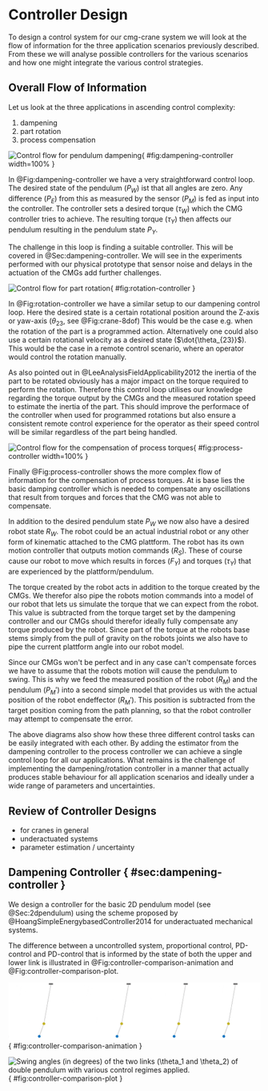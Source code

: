 
# Controller Design

To design a control system for our cmg-crane system we will look at the flow of information for the three application scenarios previously described.
From these we will analyse possible controllers for the various scenarios and how one might integrate the various control strategies.

## Overall Flow of Information

Let us look at the three applications in ascending control complexity:

1. dampening
2. part rotation
3. process compensation

![Control flow for pendulum dampening](./figures/dampening-controller.png){ #fig:dampening-controller width=100% }

In @Fig:dampening-controller we have a very straightforward control loop.
The desired state of the pendulum ($P_W$) ist that all angles are zero.
Any difference ($P_E$) from this as measured by the sensor ($P_M$) is fed as input into the controller.
The controller sets a desired torque ($\tau_W$) which the CMG controller tries to achieve.
The resulting torque ($\tau_Y$) then affects our pendulum resulting in the pendulum state $P_Y$.

The challenge in this loop is finding a suitable controller.
This will be covered in @Sec:dampening-controller.
We will see in the experiments performed with our physical prototype that sensor noise and delays in the actuation of the CMGs add further challenges.

![Control flow for part rotation](./figures/rotation-controller.png){ #fig:rotation-controller }

In @Fig:rotation-controller we have a similar setup to our dampening control loop.
Here the desired state is a certain rotational position around the Z-axis or yaw-axis ($\theta_{23}$, see @Fig:crane-8dof)
This would be the case e.g. when the rotation of the part is a programmed action.
Alternatively one could also use a certain rotational velocity as a desired state ($\dot{\theta_{23}}$).
This would be the case in a remote control scenario, where an operator would control the rotation manually.

As also pointed out in @LeeAnalysisFieldApplicability2012 the inertia of the part to be rotated obviously has a major impact on the torque required to perform the rotation.
Therefore this control loop utilises our knowledge regarding the torque output by the CMGs and the measured rotation speed to estimate the inertia of the part.
This should improve the performace of the controller when used for programmed rotations but also ensure a consistent remote control experience for the operator as their speed control will be similar regardless of the part being handled.

![Control flow for the compensation of process torques](./figures/process-controller.png){ #fig:process-controller width=100% }

Finally @Fig:process-controller shows the more complex flow of information for the compensation of process torques.
At is base lies the basic damping controller which is needed to compensate any oscillations that result from torques and forces that the CMG was not able to compensate.

In addition to the desired pendulum state $P_W$ we now also have a desired robot state $R_W$.
The robot could be an actual industrial robot or any other form of kinematic attached to the CMG plattform.
The robot has its own motion controller that outputs motion commands ($R_S$).
These of course cause our robot to move which results in forces ($F_Y$) and torques ($\tau_Y$) that are experienced by the plattform/pendulum.

The torque created by the robot acts in addition to the torque created by the CMGs.
We therefor also pipe the robots motion commands into a model of our robot that lets us simulate the torque that we can expect from the robot.
This value is subtracted from the torque target set by the dampening controller and our CMGs should therefor ideally fully compensate any torque produced by the robot.
Since part of the torque at the robots base stems simply from the pull of gravity on the robots joints we also have to pipe the current plattform angle into our robot model.

Since our CMGs won't be perfect and in any case can't compensate forces we have to assume that the robots motion will cause the pendulum to swing.
This is why we feed the measured position of the robot ($R_M$) and the pendulum ($P_M'$) into a second simple model that provides us with the actual position of the robot endeffector ($R_M'$).
This position is subtracted from the target position coming from the path planning, so that the robot controller may attempt to compensate the error.

The above diagrams also show how these three different control tasks can be easily integrated with each other.
By adding the estimator from the dampening controller to the process controller we can achieve a single control loop for all our applications.
What remains is the challenge of implementing the dampening/rotation controller in a manner that actually produces stable behaviour for all application scenarios and ideally under a wide range of parameters and uncertainties.

## Review of Controller Designs

- for cranes in general
- underactuated systems
- parameter estimation / uncertainty

## Dampening Controller { #sec:dampening-controller }

We design a controller for the basic 2D pendulum model (see @Sec:2dpendulum) using the scheme proposed by @HoangSimpleEnergybasedController2014 for underactuated mechanical systems.

The difference between a uncontrolled system, proportional control, PD-control and PD-control that is informed by the state of both the upper and lower link is illustrated in @Fig:controller-comparison-animation and @Fig:controller-comparison-plot.

![Comparison of various control regimes for a douple pendulum with a control torque applied to its lower link. From left to right: a) no control torque b) $k_P  = 10$ c) $k_P = 1, k_D = 4$ d) $k_P = 1, k_D = 4, \alpha = 0.5$](./figures/controller-comparison-animation.gif){ #fig:controller-comparison-animation }

![Swing angles (in degrees) of the two links ($\theta_1$ and $\theta_2$) of double pendulum with various control regimes applied.](./figures/controller-comparison-plot.svg){ #fig:controller-comparison-plot }
